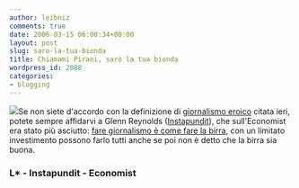 ```yaml
---
author: leibniz
comments: true
date: 2006-03-15 06:00:34+00:00
layout: post
slug: saro-la-tua-bionda
title: Chiamami Pirani, sarò la tua bionda
wordpress_id: 2088
categories:
- blogging
---
```


![](http://www.microbeerclub.com/newbeerpics/beer.gif)Se non siete d'accordo con la definizione di [giornalismo eroico](http://www.leibniz-blogs.it/archives/2006/03/14/2087) citata ieri, potete sempre affidarvi a Glenn Reynolds ([Instapundit](http://www.instapundit.com/)), che sull'Economist era stato più asciutto: [fare giornalismo è come fare la birra](http://www.economist.com/books/displaystory.cfm?story_id=5601300), con un limitato investimento possono farlo tutti anche se poi non è detto che la birra sia buona.


### L* - Instapundit - Economist
